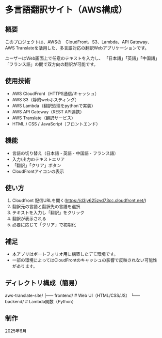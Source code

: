 # 多言語翻訳サイト（AWS構成）

## 概要
このプロジェクトは、AWSの　CloudFront、S3、Lambda、API Gateway、AWS Translateを活用した、多言語対応の翻訳Webアプリケーションです。

ユーザーはWeb画面上で任意のテキストを入力し、
「日本語」「英語」「中国語」「フランス語」の間で双方向の翻訳が可能です。

## 使用技術
- AWS CloudFront（HTTPS通信/キャッシュ）
- AWS S3（静的webホスティング）
- AWS Lambda（翻訳処理をpythonで実装）
- AWS API Gateway（REST API連携）
- AWS Translate（翻訳サービス）
- HTML / CSS / JavaScript（フロントエンド）

## 機能
- 言語の切り替え（日本語・英語・中国語・フランス語）
- 入力/出力のテキストエリア
- 「翻訳」「クリア」ボタン
- CloudFrontアイコンの表示

## 使い方
1. Cloudfront 配信URLを開く(https://d3jv625zvd73cc.cloudfront.net/) 
2. 翻訳元の言語と翻訳先の言語を選択
3. テキストを入力し「翻訳」をクリック
4. 翻訳が表示される
5. 必要に応じて「クリア」で初期化

## 補足
- 本アプリはポートフォリオ用に構築したデモ環境です。
- 一部の環境によってはCloudFrontのキャッシュの影響で反映されない可能性があります。

## ディレクトリ構成（簡易）
aws-translate-site/
├── frontend/ # Web UI（HTML/CSS/JS）
└── backend/ # Lambda関数（Python）

## 制作
2025年6月



